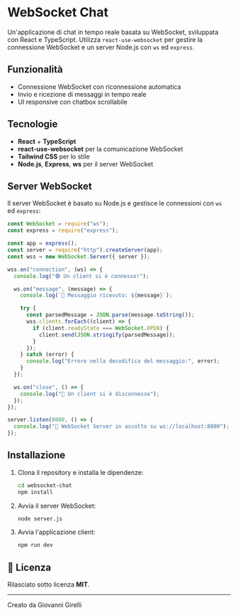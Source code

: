 # WebSocket Chat

Un'applicazione di chat in tempo reale basata su WebSocket, sviluppata con React e TypeScript. Utilizza `react-use-websocket` per gestire la connessione WebSocket e un server Node.js con `ws` ed `express`.

## Funzionalità

- Connessione WebSocket con riconnessione automatica
- Invio e ricezione di messaggi in tempo reale
- UI responsive con chatbox scrollabile

## Tecnologie

- **React** + **TypeScript**
- **react-use-websocket** per la comunicazione WebSocket
- **Tailwind CSS** per lo stile
- **Node.js**, **Express**, **ws** per il server WebSocket

## Server WebSocket

Il server WebSocket è basato su Node.js e gestisce le connessioni con `ws` ed `express`:

```javascript
const WebSocket = require("ws");
const express = require("express");

const app = express();
const server = require("http").createServer(app);
const wss = new WebSocket.Server({ server });

wss.on("connection", (ws) => {
  console.log("🟢 Un client si è connesso!");

  ws.on("message", (message) => {
    console.log(`📩 Messaggio ricevuto: ${message}`);

    try {
      const parsedMessage = JSON.parse(message.toString());
      wss.clients.forEach((client) => {
        if (client.readyState === WebSocket.OPEN) {
          client.send(JSON.stringify(parsedMessage));
        }
      });
    } catch (error) {
      console.log("Errore nella decodifica del messaggio:", error);
    }
  });

  ws.on("close", () => {
    console.log("🔴 Un client si è disconnesso");
  });
});

server.listen(8080, () => {
  console.log("🚀 WebSocket Server in ascolto su ws://localhost:8080");
});
```

## Installazione

1. Clona il repository e installa le dipendenze:
   ```bash
   cd websocket-chat
   npm install
   ```
2. Avvia il server WebSocket:
   ```bash
   node server.js
   ```
3. Avvia l'applicazione client:
   ```bash
   npm run dev
   ```

## 📜 Licenza

Rilasciato sotto licenza **MIT**.

---

Creato da Giovanni Girelli
